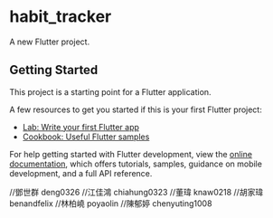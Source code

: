 # habit_tracker

A new Flutter project.

## Getting Started

This project is a starting point for a Flutter application.

A few resources to get you started if this is your first Flutter project:

- [Lab: Write your first Flutter app](https://docs.flutter.dev/get-started/codelab)
- [Cookbook: Useful Flutter samples](https://docs.flutter.dev/cookbook)

For help getting started with Flutter development, view the
[online documentation](https://docs.flutter.dev/), which offers tutorials,
samples, guidance on mobile development, and a full API reference.

//鄧世群 deng0326
//江佳鴻 chiahung0323
//董瑋   knaw0218
//胡家瑋 benandfelix
//林柏嶢 poyaolin
//陳郁婷 chenyuting1008
